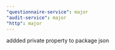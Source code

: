 ```yaml
---
"questionnaire-service": major
"audit-service": major
"http": major
---
```


addded private property to package json

